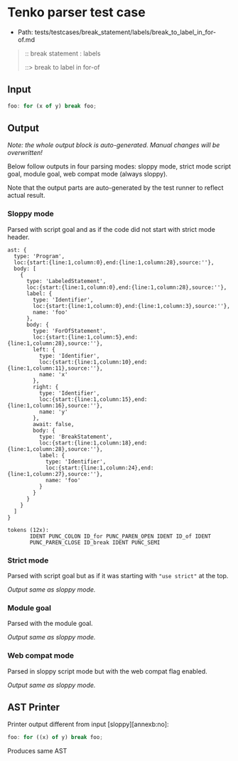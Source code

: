 # Tenko parser test case

- Path: tests/testcases/break_statement/labels/break_to_label_in_for-of.md

> :: break statement : labels
>
> ::> break to label in for-of

## Input

`````js
foo: for (x of y) break foo;
`````

## Output

_Note: the whole output block is auto-generated. Manual changes will be overwritten!_

Below follow outputs in four parsing modes: sloppy mode, strict mode script goal, module goal, web compat mode (always sloppy).

Note that the output parts are auto-generated by the test runner to reflect actual result.

### Sloppy mode

Parsed with script goal and as if the code did not start with strict mode header.

`````
ast: {
  type: 'Program',
  loc:{start:{line:1,column:0},end:{line:1,column:28},source:''},
  body: [
    {
      type: 'LabeledStatement',
      loc:{start:{line:1,column:0},end:{line:1,column:28},source:''},
      label: {
        type: 'Identifier',
        loc:{start:{line:1,column:0},end:{line:1,column:3},source:''},
        name: 'foo'
      },
      body: {
        type: 'ForOfStatement',
        loc:{start:{line:1,column:5},end:{line:1,column:28},source:''},
        left: {
          type: 'Identifier',
          loc:{start:{line:1,column:10},end:{line:1,column:11},source:''},
          name: 'x'
        },
        right: {
          type: 'Identifier',
          loc:{start:{line:1,column:15},end:{line:1,column:16},source:''},
          name: 'y'
        },
        await: false,
        body: {
          type: 'BreakStatement',
          loc:{start:{line:1,column:18},end:{line:1,column:28},source:''},
          label: {
            type: 'Identifier',
            loc:{start:{line:1,column:24},end:{line:1,column:27},source:''},
            name: 'foo'
          }
        }
      }
    }
  ]
}

tokens (12x):
       IDENT PUNC_COLON ID_for PUNC_PAREN_OPEN IDENT ID_of IDENT
       PUNC_PAREN_CLOSE ID_break IDENT PUNC_SEMI
`````

### Strict mode

Parsed with script goal but as if it was starting with `"use strict"` at the top.

_Output same as sloppy mode._

### Module goal

Parsed with the module goal.

_Output same as sloppy mode._

### Web compat mode

Parsed in sloppy script mode but with the web compat flag enabled.

_Output same as sloppy mode._

## AST Printer

Printer output different from input [sloppy][annexb:no]:

````js
foo: for ((x) of y) break foo;
````

Produces same AST
